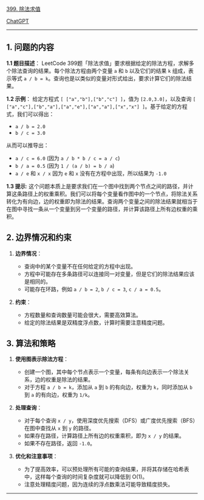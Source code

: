 [399. 除法求值](https://leetcode.cn/problems/evaluate-division)

[ChatGPT](https://chat.openai.com/share/8e67658b-a89d-4b53-b63f-e7d08dea2fcd)

---

## 1. 问题的内容
**1.1 题目描述**：
LeetCode 399题「除法求值」要求根据给定的除法方程，求解多个除法查询的结果。每个除法方程由两个变量 `a` 和 `b` 以及它们的结果 `k` 组成，表示等式 `a / b = k`。查询也是以类似的变量对形式给出，要求计算它们的除法结果。

**1.2 示例**：
给定方程式 `[ ["a","b"],["b","c"] ]`，值为 `[2.0,3.0]`，以及查询 `[ ["a","c"],["b","a"],["a","e"],["a","a"],["x","x"] ]`。基于给定的方程式，我们可以得出：

- `a / b = 2.0`
- `b / c = 3.0`

从而可以推导出：

- `a / c = 6.0` (因为 `a / b * b / c = a / c`)
- `b / a = 0.5` (因为 `1 / (a / b) = b / a`)
- `a / e` 和 `x / x` 因为 `e` 和 `x` 没有在方程中出现，所以结果为 `-1.0`

**1.3 提示**:
这个问题本质上是要求我们在一个图中找到两个节点之间的路径，并计算这条路径上的权重乘积。我们可以将每个变量看作图中的一个节点，将除法关系转化为有向边，边的权重即为除法的结果。查询两个变量之间的除法结果就相当于在图中寻找一条从一个变量到另一个变量的路径，并计算该路径上所有边权重的乘积。

## 2. 边界情况和约束
1. **边界情况**：
   - 查询中的某个变量不在任何给定的方程中出现。
   - 方程中可能存在多条路径可以连接同一对变量，但是它们的除法结果应该是相同的。
   - 可能存在环路，例如 `a / b = 2`, `b / c = 3`, `c / a = 0.5`。

2. **约束**：
   - 方程数量和查询数量可能会很大，需要高效算法。
   - 给定的除法结果是双精度浮点数，计算时需要注意精度问题。

## 3. 算法和策略
1. **使用图表示除法方程**：
   - 创建一个图，其中每个节点表示一个变量，每条有向边表示一个除法关系，边的权重是除法的结果。
   - 对于方程 `a / b = k`，添加从 `a` 到 `b` 的有向边，权重为 `k`，同时添加从 `b` 到 `a` 的有向边，权重为 `1/k`。

2. **处理查询**：
   - 对于每个查询 `x / y`，使用深度优先搜索（DFS）或广度优先搜索（BFS）在图中查找从 `x` 到 `y` 的路径。
   - 如果存在路径，计算路径上所有边的权重乘积，即为 `x / y` 的结果。
   - 如果不存在路径，返回 `-1.0`。

3. **优化和注意事项**：
   - 为了提高效率，可以预处理所有可能的查询结果，并将其存储在哈希表中，这样每个查询的时间复杂度就可以降低到 O(1)。
   - 注意处理精度问题，因为连续的浮点数乘法可能导致精度损失。

---